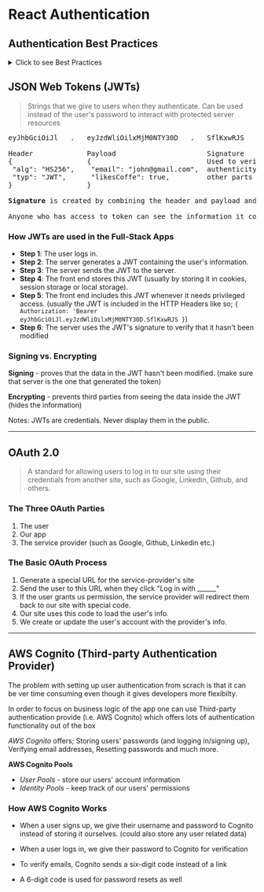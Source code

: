 # React Authentication

## Authentication Best Practices
<details>
  <summary>Click to see Best Practices</summary>

1. ### Using HTTPS, SSL and TLS
    * https instead of http means a site is using SSL/TLS
        * i.e. https://www.google.com
    * It's important that users know that they're interacting with our site, and only our site.
    * HTTPS encrypts the data that are being send from client to server
    * Register the site with a certificate authority
    * The authority gives us an SSL certificate we can use to verify our identity
    * Lets Encrypt is one of the free certificate providers.

2. Salting and Peppering Passwords
    * ***Salting*** - generating a random string for each user and combining that with their password **before hashing**.
        * ```
            asasd123asd12 + myP4sSW0rd!
                       |
                       v
            asasd123asd12myP4sSW0rd!   
                       |
                       v
            (Generate a hash from this)
    * ***Peppering*** - This is the same thing as salting, except the random "pepper" string is the same for all users and not stored in the database.
        * Salting and Peppering usually combined together.
    
    * Adds an extra layer of security over just hashing.
    * Makes easy-to-guess passwords harder to identify in the database.

</details>

## JSON Web Tokens (JWTs)
> Strings that we give to users when they authenticate. Can be used instead of the user's password to interact with protected server resources

<pre>
eyJhbGciOiJl   .   eyJzdWliOilxMjM0NTY30D   .   SflKxwRJS

Header             Payload                      Signature
{                  {                            Used to verify the 
 "alg": "HS256",    "email": "john@gmail.com",  authenticity of the 
 "typ": "JWT",      "likesCoffe": true,         other parts
}                  }

<b>Signature</b> is created by combining the header and payload and signing those using the specified algorithm and secret key (usually defined in the backend server)

Anyone who has access to token can see the information it contains, unless it's encrpyted, but the data in the token cannot be changed unless private key (backend server has it) is known.
</pre>

### **How JWTs are used in the Full-Stack Apps**
- **Step 1**: The user logs in.
- **Step 2**: The server generates a JWT containing the user's information.
- **Step 3**: The server sends the JWT to the server.
- **Step 4**: The front end stores this JWT (usually by storing it in cookies, session storage or local storage).
- **Step 5**: The front end includes this JWT whenever it needs privileged access. (usually the JWT is included in the HTTP Headers like so; <code>{ Authorization: 'Bearer eyJhbGciOiJl.eyJzdWliOilxMjM0NTY30D.SflKxwRJS }</code>)
- **Step 6**: The server uses the JWT's signature to verify that it hasn't been modified 

### **Signing vs. Encrypting**
**Signing** - proves that the data in the JWT hasn't been modified. (make sure that server is the one that generated the token)

**Encrypting** - prevents third parties from seeing the data inside the JWT (hides the information)

Notes: JWTs are credentials. Never display them in the public.

---

## **OAuth 2.0**
> A standard for allowing users to log in to our site using their credentials from another site, such as Google, Linkedin, Github, and others.
### **The Three OAuth Parties**
1. The user
2. Our app
3. The service provider (such as Google, Github, Linkedin etc.)
### **The Basic OAuth Process**
1. Generate a special URL for the service-provider's site
2. Send the user to this URL when they click "Log in with ______"
3. If the user grants us permission, the service provider will redirect them back to our site with special code.
4. Our site uses this code to load the user's info.
5. We create or update the user's account with the provider's info.

---

## **AWS Cognito** (Third-party Authentication Provider)
The problem with setting up user authentication from scrach is that it can be ver time consuming even though it gives developers more flexibilty.

In order to focus on business logic of the app one can use Third-party authentication provide (i.e. AWS Cognito) which offers lots of authentication functionality out of the box

*AWS Cognito* offers; Storing users' passwords (and logging in/signing up), Verifying email addresses, Resetting passwords and much more.

**AWS Cognito Pools**
- *User Pools* - store our users' account information
- *Identity Pools* - keep track of our users' permissions

### How AWS Cognito Works

- When a user signs up, we give their username and password to Cognito instead of storing it ourselves. (could also store any user related data)

- When a user logs in, we give their password to Cognito for verification

- To verify emails, Cognito sends a six-digit code instead of a link

- A 6-digit code is used for password resets as well


